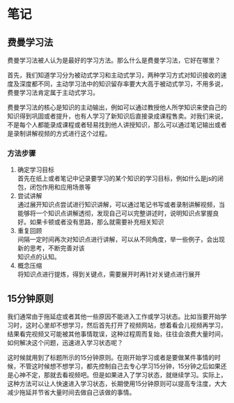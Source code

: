 
# 笔记
## 费曼学习法
费曼学习法被人认为是最好的学习方法。那么什么是费曼学习法，它好在哪里？

首先，我们知道学习分为被动式学习和主动式学习，两种学习方式对知识接收的速度及深度都不同，主动学习法中的知识留存率要大大高于被动式学习，不用多说，费曼学习法肯定属于主动式学习。  

费曼学习法的核心是知识的主动输出，例如可以通过教授他人所学知识来使自己的知识得到巩固或者提升，也有人学习了新知识后直接录成课程售卖。对我们来说，不是每个人都能录成课程或者轻易找到他人讲授知识，那么可以通过笔记输出或者是录制讲解视频的方式进行这个过程。  
### 方法步骤
1. 确定学习目标  
   首先在纸上或者笔记中记录要学习的某个知识的学习目标，例如什么是js的闭包，闭包作用和应用场景等
2. 尝试讲解  
   通过展开知识点尝试进行知识讲解，可以通过笔记书写或者录制讲解视频，当能够将一个知识点讲解透彻，发现自己可以完整讲述时，说明知识点掌握良好。如果卡顿或者没有思路，那么就需要补充相关知识
3. 重复回顾  
   间隔一定时间再次对知识点进行讲解，可以从不同角度，举一些例子，会出现新的思考，不断完善对该    
   知识点的认知。
4. 概念压缩  
   将知识点进行提炼，得到关键点，需要展开时再针对关键点进行展开
## 15分钟原则
我们通常由于拖延症或者其他一些原因不能进入工作或学习状态。比如当要开始学习时，这时心里却不想学习，然后首先打开了视频网站，想着看会儿视频再学习，结果看完视频又可能被其他事情耽误，这种过程周而复始，往往会浪费大量时间，如何解决这个问题，迅速进入学习状态呢？

这时候就用到了标题所示的15分钟原则。在刚开始学习或者是要做某件事情的时候，不管这时候想不想学习，都先控制自己去专心学习15分钟，15分钟之后如果还是心神不定，那就去看视频吧。但是如果进入了学习状态，就继续学习。实际上，这种方法可以让人快速进入学习状态，长期使用15分钟原则可以提高专注度，大大减少拖延并节省大量时间去做自己该做的事情。